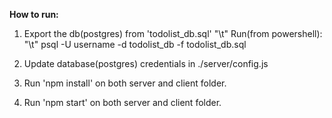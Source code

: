 <b>How to run:</b>

1. Export the db(postgres) from 'todolist_db.sql'
    "\t" Run(from powershell):
    "\t" psql -U username -d  todolist_db -f todolist_db.sql

2. Update database(postgres) credentials in ./server/config.js

3. Run 'npm install' on both server and client folder.

4. Run 'npm start' on both server and client folder.
